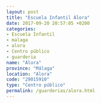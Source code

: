 ```yaml
---
layout: post
title: "Escuela Infantil Álora"
date: 2017-09-20 20:57:05 +0200
categories:
- Escuela Infantil
- malaga
- alora
- Centro público
- guarderia
name: "Álora"
province: "Málaga"
location: "Alora"
code: "29015910"
type: "Centro público"
permalink: /guarderias/alora.html
---
```

